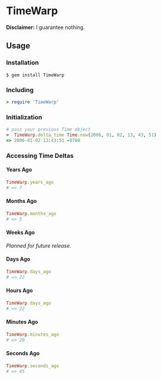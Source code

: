 # TimeWarp

**Disclaimer:** I guarantee nothing.

## Usage

### Installation

```
$ gem install TimeWarp
```

### Including

```ruby
> require 'TimeWarp'
```

### Initialization

```ruby
# pass your previous Time object
>  TimeWarp.delta_time Time.new(2006, 01, 02, 13, 43, 51)
=> 2006-01-02 13:43:51 -0700
```

### Accessing Time Deltas

#### Years Ago

```ruby
TimeWarp.years_ago
# => 7
```

#### Months Ago

```ruby
TimeWarp.months_ago
# => 5
```

#### Weeks Ago

*Planned for future release.*

#### Days Ago

```ruby
TimeWarp.days_ago
# => 22
```

#### Hours Ago

```ruby
TimeWarp.days_ago
# => 22
```

#### Minutes Ago

```ruby
TimeWarp.minutes_ago
# => 20
```

#### Seconds Ago

```ruby
TimeWarp.seconds_ago
# => 45
```